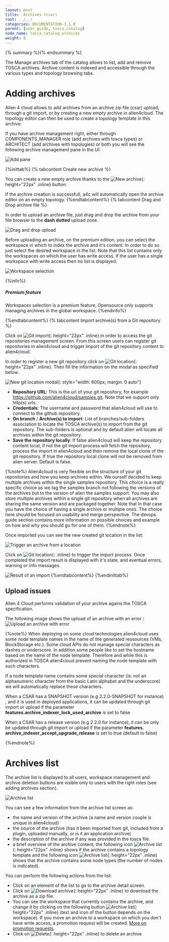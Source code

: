 ```yaml
---
layout: post
title:  Archives (csar)
root: ../../
categories: DOCUMENTATION-3.1.0
parent: [user_guide, tosca_catalog]
node_name: tosca_catalog_archives
weight: 9
---
```


{% summary %}{% endsummary %}

The Manage archives tab of the catalog allows to list, add and remove TOSCA archives. Archive content is indexed and accessible through the various types and topology browsing tabs.

# Adding archives

Alien 4 cloud allows to add archives from an archive zip file (csar) upload, through a git import, or by creating a new empty archive in alien4cloud. The topology editor can then be used to create a topology template in this archive.

If you have archive management right, either through COMPONENTS_MANAGER role (add archives with tosca types) or ARCHITECT (add archives with topologies) or both you will see the following archive management pane in the UI:

![Add pane](../../images/3.1.0/user_guide/catalog/archives/add_pane.png)

{%inittab%}
{% tabcontent Create new archive %}

You can create a new empty archive thanks to the ![New archive](../../images/3.1.0/user_guide/catalog/archives/new_archive_button.png){: height="22px" .inline} button.

If the archive creation is successfull, a4c will automatically open the archive editor on an empty topology.
{%endtabcontent%}
{% tabcontent Drag and Drop archive file %}

In order to upload an archive file, just drag and drop the archive from your file browser to the **dash dotted** upload zone.

![Drag and drop upload](../../images/3.1.0/user_guide/catalog/archives/drag_drop_upload.png)

Before uploading an archive, on the premium edition, you can select the workspace in which to index the archive and it's content. In order to do so just select the desired workspace in the list. Note that this list contains only the workspaces on which the user has write access. If the user has a single workspace with write access then no list is displayed.

![Workspace selection](../../images/3.1.0/user_guide/catalog/archives/workspace_selection.png)

{%info%}
<h5>Premium feature</h5>
Workspaces selection is a premium feature, Opensource only supports managing archives in the global workspace.
{%endinfo%}

{%endtabcontent%}
{% tabcontent Import archive(s) from a Git repository %}

Click on ![Git import](../../images/3.1.0/user_guide/catalog/archives/git_import_button.png){: height="22px" .inline} in order to access the git repositories management screen. From this screen users can register git repositories in alien4cloud and trigger import of the git repository content to alien4cloud.

In order to register a new git repository click on ![Git location](../../images/3.1.0/user_guide/catalog/archives/new_git_location_button.png){: height="22px" .inline}. Then fill the information on the modal as specified below.

![New git location modal](../../images/3.1.0/user_guide/catalog/archives/new_git_location_modal.png){: style="width: 600px; margin: 0 auto"}

* __Repository URL__: This is the url of your git repository, for example https://github.com/alien4cloud/samples.git. Note that we support only http(s) urls.
* __Credentials__: The username and password that alien4cloud will use to connect to the github repository.
* __On branch__ / __Archive(s) to import__: List of branches/sub-folders association to locate the TOSCA archive(s) to import from the git repository. The sub-folders is optional and by default alien will locate all archives within the git repository.
* __Save the repository locally__: If false alien4cloud will keep the repository content local, if not the git import process will fetch the repository, process the import in alien4cloud and then remove the local clone of the git repository. If true the repository local clone will not be removed from alien server. Default is false.

{%note%}
Alien4cloud is very flexible on the structure of your git repositories and how you keep archives within. We ourself decided to keep multiple archives within the single samples repository.
This choice is a really specific choice as we tag the samples branch not following the versions of the archives but to the version of alien the samples support.
You may also store multiple archives within a single git repository when all archives are sharing the same version and are packaged together. Note that in that case you have the choice of having a single archive or multiple ones.
The choice here should be focused on usability and merge perspective. The devops guide section contains more information on possible choices and example on how and why you should go for one of them.
{%endnote%}

Once imported you can see the new created git location in the list:

![Trigger an archive from a location](../../images/3.1.0/user_guide/catalog/archives/git_location_list.png)

Click on ![Git location](../../images/3.1.0/user_guide/catalog/archives/git_import_btn.png){: .inline} to trigger the import process. Once completed the import result is displayed with it's state, and eventual errors, warning or info messages.

![Result of an import](../../images/3.1.0/user_guide/catalog/archives/git_import_result.png)
{%endtabcontent%}
{%endinittab%}

## Upload issues

Alien 4 Cloud performs validation of your archive agains the TOSCA specification.

The following image shows the upload of an archive with an error :
![Upload an archive with error](../../images/3.1.0/user_guide/catalog/archives/csar-upload-errors.png)

{%note%}
When deploying on some cloud technologies alien4cloud uses some node template names in the name of the generated ressources (VMs, BlockStorage etc.). Some cloud APIs do not manage special characters as dashes or underscore. In addition some people like to set the hostname based on the name of the node template. Therefore and while this is authorized in TOSCA alien4cloud prevent naming the node template with such characters.

If a node template name contains some special character (is: not an alphanumeric character from the basic Latin alphabet and the underscore) we will automatically replace these characters.


When a CSAR has a SNAPSHOT version (e.g 2.2.0-SNAPSHOT for instance) , and it is used in deployed applications, it can be updated through git import or upload if the parameter **features.archive_indexer_lock_used_archive** is set to false

When a CSAR has a release version (e.g 2.2.0 for instance), it can be only be updated through git import or upload if the parameter **features. archive_indexer_accept_upgrade_release** is set to true (default to false)


{%endnote%}

# Archives list

The archive list is displayed to all users, workspace management and archive deletion buttons are visible only to users with the right roles (see adding archives section).

![Archive list](../../images/3.1.0/user_guide/catalog/archives/archive_list.png)

You can see a few information from the archive list screen as:

* the name and version of the archive (a name and version couple is unique in alien4cloud)
* the source of the archive (has it been imported from git, included from a plugin, uploaded manually, or is it an application archive)
* the description of the archive if any was provided in the tosca file.
* a brief overview of the archive content, the following icon ![Archive list](../../images/3.1.0/user_guide/catalog/archives/topology_icon.png){: height="22px" .inline} shows if the archive contains a topology template and the following icon ![Archive list](../../images/3.1.0/user_guide/catalog/archives/type_icon.png){: height="22px" .inline} shows that the archive contains some node types (the number of nodes is indicated).

You can perform the following actions from the list:

* Click on an element of the list to go to the archive detail screen.
* Click on ![Download archive](../../images/3.1.0/user_guide/catalog/archives/download_archive.png){: height="22px" .inline} to download the archive as a zip file.
* You can see the workspace that currently contains the archive, and change it by clicking on the following button ![Archive list](../../images/3.1.0/user_guide/catalog/archives/change_workspace.png){: height="22px" .inline} (text and icon of the button depends on the workspace). If you move an archive to a workspace on which you don't have write access, a promotion request will be created. [More on promotion requests](#/documentation/3.0.0/user_guide/catalog_workspaces.html).
* Click on ![Delete](../../images/3.1.0/user_guide/catalog/archives/delete.png){: height="22px" .inline} to delete an archive
